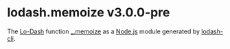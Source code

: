 # lodash.memoize v3.0.0-pre

The [Lo-Dash](https://lodash.com/) function [_.memoize](http://lodash.com/docs#memoize) as a [Node.js](http://nodejs.org/) module generated by [lodash-cli](https://www.npmjs.com/package/lodash-cli).
